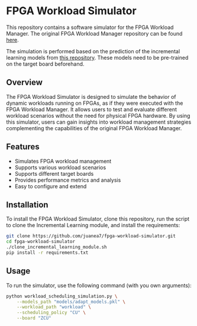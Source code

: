 # FPGA Workload Simulator

This repository contains a software simulator for the FPGA Workload Manager. The original FPGA Workload Manager repository can be found [here](https://github.com/juanea7/fpga-worload-manager.git).


The simulation is performed based on the prediction of the incremental learning models from [this repository](https://github.com/juanea7/fpga-modeling.git). These models need to be pre-trained on the target board beforehand.


## Overview

The FPGA Workload Simulator is designed to simulate the behavior of dynamic workloads running on FPGAs, as if they were executed with the FPGA Workload Manager. It allows users to test and evaluate different workload scenarios without the need for physical FPGA hardware. By using this simulator, users can gain insights into workload management strategies complementing the capabilities of the original FPGA Workload Manager.

## Features

- Simulates FPGA workload management
- Supports various workload scenarios
- Supports different target boards
- Provides performance metrics and analysis
- Easy to configure and extend

## Installation

To install the FPGA Workload Simulator, clone this repository, run the script to clone the Incremental Learning module, and install the requirements:

```bash
git clone https://github.com/juanea7/fpga-workload-simulator.git
cd fpga-workload-simulator
./clone_incremental_learning_module.sh
pip install -r requirements.txt
```

## Usage

To run the simulator, use the following command (with you own arguments):

```bash
python workload_scheduling_simulation.py \
    --models_path "models/adapt_models.pkl" \
    --workload_path "workload" \
    --scheduling_policy "CU" \
    --board "ZCU"
```


